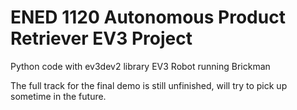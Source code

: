 # ENED 1120 Autonomous Product Retriever EV3 Project
Python code with ev3dev2 library
EV3 Robot running Brickman

The full track for the final demo is still unfinished, will try to pick up sometime in the future.
